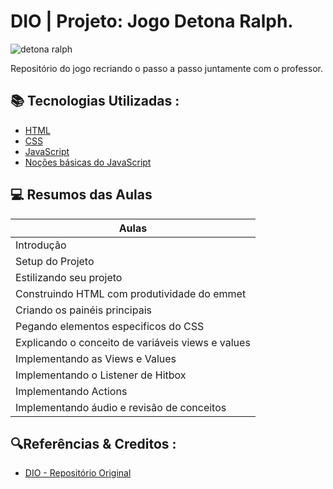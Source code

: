 # DIO | Projeto: Jogo Detona Ralph. 
<img src="https://67.media.tumblr.com/a492f29aa157e0e1aa07e95a4070b45c/tumblr_n52ljs0yrY1rnb3h0o1_500.gif" alt="detona ralph">


Repositório do jogo recriando o passo a passo juntamente com o professor.


## 📚 Tecnologias Utilizadas : 
- [HTML](https://developer.mozilla.org/pt-BR/docs/Web/HTML/Element)
- [CSS](https://developer.mozilla.org/pt-BR/docs/Web/CSS)
- [JavaScript](https://developer.mozilla.org/pt-BR/docs/Web/JavaScript/Guide/Introduction)
- [Noções básicas do JavaScript](https://developer.mozilla.org/pt-BR/docs/Learn/Getting_started_with_the_web/JavaScript_basics)


## 💻 Resumos das Aulas

| Aulas | 
|-------|
|Introdução|
|Setup do Projeto|
|Estilizando seu projeto|
|Construindo HTML com produtividade do emmet|
|Criando os painéis principais|
|Pegando elementos especificos do CSS |
|Explicando o conceito de variáveis views e values|
|Implementando as Views e Values|
|Implementando o Listener de Hitbox|
|Implementando Actions|
|Implementando áudio e revisão de conceitos|

## 🔍Referências & Creditos :
- [DIO - Repositório Original](https://github.com/digitalinnovationone/jsgame-detona-ralph)
